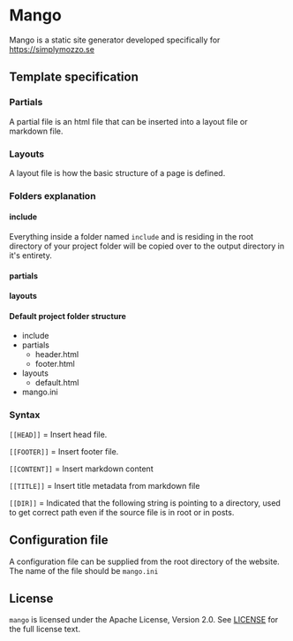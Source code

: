 # Mango
Mango is a static site generator developed specifically for https://simplymozzo.se

## Template specification
### Partials
A partial file is an html file that can be inserted into a layout file or markdown file.

### Layouts
A layout file is how the basic structure of a page is defined.

### Folders explanation
#### include
Everything inside a folder named `include` and is residing in the root directory of your project folder will be copied 
over to the output directory in it's entirety.
#### partials

#### layouts

#### Default project folder structure
* include
* partials
  * header.html
  * footer.html
* layouts
  * default.html
* mango.ini

### Syntax
`[[HEAD]]` = Insert head file.

`[[FOOTER]]` = Insert footer file.

`[[CONTENT]]` = Insert markdown content

`[[TITLE]]` = Insert title metadata from markdown file

`[[DIR]]` = Indicated that the following string is pointing to a directory, used to get correct path even if the
source file is in root or in posts.

## Configuration file
A configuration file can be supplied from the root directory of the website. The name of the file should be `mango.ini`

## License
`mango` is licensed under the Apache License, Version 2.0. See [LICENSE](LICENSE) for the full license text.
